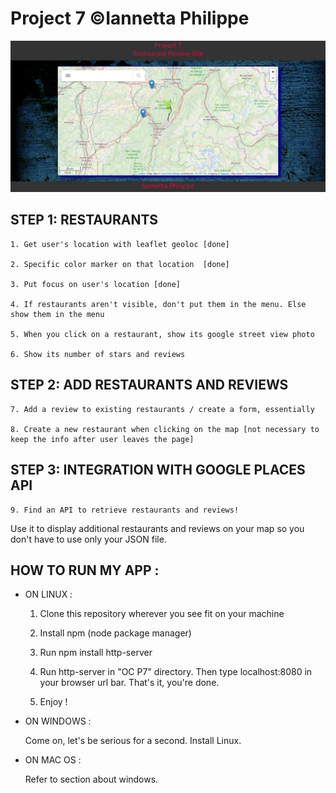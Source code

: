 # Project 7 ©Iannetta Philippe 

![Alt text](./site-screenshot-2.png "Screenshot 1")

## STEP 1: RESTAURANTS

	1. Get user's location with leaflet geoloc [done]

	2. Specific color marker on that location  [done]

	3. Put focus on user's location [done]

	4. If restaurants aren't visible, don't put them in the menu. Else show them in the menu

	5. When you click on a restaurant, show its google street view photo

	6. Show its number of stars and reviews

## STEP 2: ADD RESTAURANTS AND REVIEWS

	7. Add a review to existing restaurants / create a form, essentially

	8. Create a new restaurant when clicking on the map [not necessary to keep the info after user leaves the page]

## STEP 3: INTEGRATION WITH GOOGLE PLACES API

	9. Find an API to retrieve restaurants and reviews! 
Use it to display additional restaurants and reviews 
on your map so you don't have to use only your JSON file. 

## HOW TO RUN MY APP :

* ON LINUX : 

	1. Clone this repository wherever you see fit on your machine

	2. Install npm (node package manager)

	3. Run npm install http-server

	4. Run http-server in "OC P7" directory. Then type localhost:8080 in your browser url bar.
That's it, you're done. 

	5. Enjoy !

* ON WINDOWS :

	Come on, let's be serious for a second. Install Linux.

* ON MAC OS :

	Refer to section about windows.	
